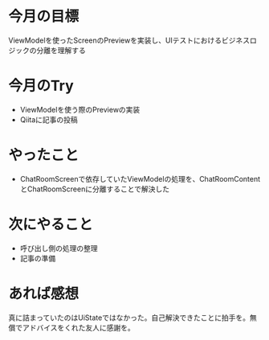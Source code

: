 # 今月の目標
ViewModelを使ったScreenのPreviewを実装し、UIテストにおけるビジネスロジックの分離を理解する
# 今月のTry
* ViewModelを使う際のPreviewの実装
* Qiitaに記事の投稿
# やったこと
* ChatRoomScreenで依存していたViewModelの処理を、ChatRoomContentとChatRoomScreenに分離することで解決した
# 次にやること
* 呼び出し側の処理の整理
* 記事の準備
# あれば感想
真に詰まっていたのはUiStateではなかった。自己解決できたことに拍手を。無償でアドバイスをくれた友人に感謝を。
